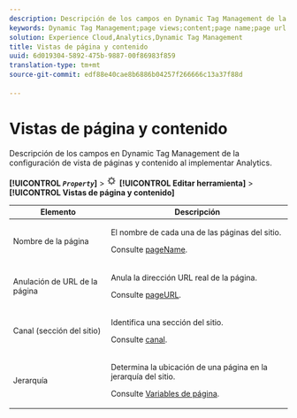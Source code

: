 ```yaml
---
description: Descripción de los campos en Dynamic Tag Management de la configuración de vista de páginas y contenido al implementar Analytics.
keywords: Dynamic Tag Management;page views;content;page name;page url override;channel;site section;hierarchy
solution: Experience Cloud,Analytics,Dynamic Tag Management
title: Vistas de página y contenido
uuid: 6d019304-5892-475b-9887-00f86983f859
translation-type: tm+mt
source-git-commit: edf88e40cae8b6886b04257f266666c13a37f88d

---
```



# Vistas de página y contenido

Descripción de los campos en Dynamic Tag Management de la configuración de vista de páginas y contenido al implementar Analytics.

**[!UICONTROL *`Property`*]** &gt; ![](assets/settings_gear.png) **[!UICONTROL Editar herramienta]** &gt; **[!UICONTROL Vistas de página y contenido]**

<table id="table_654149A8A66B404BBF9BAF8EC67F5F8F"> 
 <thead> 
  <tr> 
   <th colname="col1" class="entry"> Elemento </th> 
   <th colname="col2" class="entry"> Descripción </th> 
  </tr> 
 </thead>
 <tbody> 
  <tr> 
   <td colname="col1"> Nombre de la página </td> 
   <td colname="col2"> <p>El nombre de cada una de las páginas del sitio. </p> <p>Consulte <a href="/help/implement/js-implementation/page-variables/pagename.md">pageName</a>. </p> </td> 
  </tr> 
  <tr> 
   <td colname="col1"> Anulación de URL de la página </td> 
   <td colname="col2"> <p> Anula la dirección URL real de la página. </p> <p>Consulte <a href="/help/implement/js-implementation/page-variables/pageurl.md">pageURL</a>. </p> </td> 
  </tr> 
  <tr> 
   <td colname="col1"> Canal (sección del sitio) </td> 
   <td colname="col2"> <p>Identifica una sección del sitio. </p> <p>Consulte <a href="/help/implement/js-implementation/page-variables/channel.md">canal</a>. </p> </td> 
  </tr> 
  <tr> 
   <td colname="col1"> Jerarquía </td> 
   <td colname="col2"> <p>Determina la ubicación de una página en la jerarquía del sitio. </p> <p>Consulte <a href="/help/implement/js-implementation/page-variables/page-variables.md">Variables de página</a>. </p> </td> 
  </tr> 
 </tbody> 
</table>

